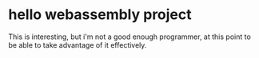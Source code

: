 # hello webassembly project

This is interesting, but i'm not a good enough programmer, at this point
to be able to take advantage of it effectively.
